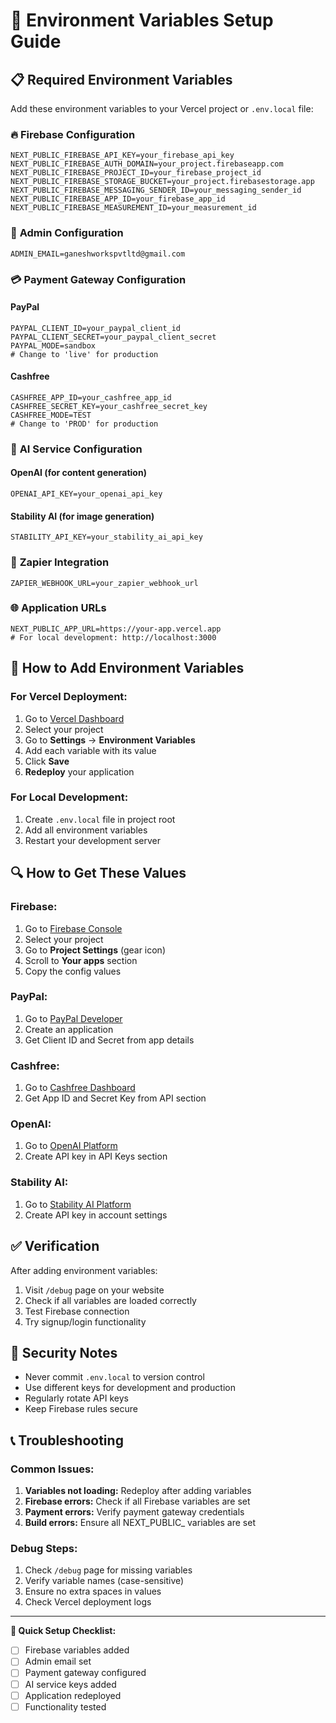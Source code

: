 # 🔐 Environment Variables Setup Guide

## 📋 **Required Environment Variables**

Add these environment variables to your Vercel project or `.env.local` file:

### 🔥 **Firebase Configuration**
```env
NEXT_PUBLIC_FIREBASE_API_KEY=your_firebase_api_key
NEXT_PUBLIC_FIREBASE_AUTH_DOMAIN=your_project.firebaseapp.com
NEXT_PUBLIC_FIREBASE_PROJECT_ID=your_firebase_project_id
NEXT_PUBLIC_FIREBASE_STORAGE_BUCKET=your_project.firebasestorage.app
NEXT_PUBLIC_FIREBASE_MESSAGING_SENDER_ID=your_messaging_sender_id
NEXT_PUBLIC_FIREBASE_APP_ID=your_firebase_app_id
NEXT_PUBLIC_FIREBASE_MEASUREMENT_ID=your_measurement_id
```

### 👤 **Admin Configuration**
```env
ADMIN_EMAIL=ganeshworkspvtltd@gmail.com
```

### 💳 **Payment Gateway Configuration**

#### PayPal
```env
PAYPAL_CLIENT_ID=your_paypal_client_id
PAYPAL_CLIENT_SECRET=your_paypal_client_secret
PAYPAL_MODE=sandbox
# Change to 'live' for production
```

#### Cashfree
```env
CASHFREE_APP_ID=your_cashfree_app_id
CASHFREE_SECRET_KEY=your_cashfree_secret_key
CASHFREE_MODE=TEST
# Change to 'PROD' for production
```

### 🤖 **AI Service Configuration**

#### OpenAI (for content generation)
```env
OPENAI_API_KEY=your_openai_api_key
```

#### Stability AI (for image generation)
```env
STABILITY_API_KEY=your_stability_ai_api_key
```

### 🔗 **Zapier Integration**
```env
ZAPIER_WEBHOOK_URL=your_zapier_webhook_url
```

### 🌐 **Application URLs**
```env
NEXT_PUBLIC_APP_URL=https://your-app.vercel.app
# For local development: http://localhost:3000
```

## 🚀 **How to Add Environment Variables**

### **For Vercel Deployment:**
1. Go to [Vercel Dashboard](https://vercel.com/dashboard)
2. Select your project
3. Go to **Settings** → **Environment Variables**
4. Add each variable with its value
5. Click **Save**
6. **Redeploy** your application

### **For Local Development:**
1. Create `.env.local` file in project root
2. Add all environment variables
3. Restart your development server

## 🔍 **How to Get These Values**

### **Firebase:**
1. Go to [Firebase Console](https://console.firebase.google.com)
2. Select your project
3. Go to **Project Settings** (gear icon)
4. Scroll to **Your apps** section
5. Copy the config values

### **PayPal:**
1. Go to [PayPal Developer](https://developer.paypal.com)
2. Create an application
3. Get Client ID and Secret from app details

### **Cashfree:**
1. Go to [Cashfree Dashboard](https://merchant.cashfree.com)
2. Get App ID and Secret Key from API section

### **OpenAI:**
1. Go to [OpenAI Platform](https://platform.openai.com)
2. Create API key in API Keys section

### **Stability AI:**
1. Go to [Stability AI Platform](https://platform.stability.ai)
2. Create API key in account settings

## ✅ **Verification**

After adding environment variables:

1. Visit `/debug` page on your website
2. Check if all variables are loaded correctly
3. Test Firebase connection
4. Try signup/login functionality

## 🚨 **Security Notes**

- Never commit `.env.local` to version control
- Use different keys for development and production
- Regularly rotate API keys
- Keep Firebase rules secure

## 📞 **Troubleshooting**

### **Common Issues:**

1. **Variables not loading:** Redeploy after adding variables
2. **Firebase errors:** Check if all Firebase variables are set
3. **Payment errors:** Verify payment gateway credentials
4. **Build errors:** Ensure all NEXT_PUBLIC_ variables are set

### **Debug Steps:**
1. Check `/debug` page for missing variables
2. Verify variable names (case-sensitive)
3. Ensure no extra spaces in values
4. Check Vercel deployment logs

---

**🎯 Quick Setup Checklist:**
- [ ] Firebase variables added
- [ ] Admin email set
- [ ] Payment gateway configured
- [ ] AI service keys added
- [ ] Application redeployed
- [ ] Functionality tested